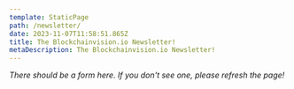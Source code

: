 ```yaml
---
template: StaticPage
path: /newsletter/
date: 2023-11-07T11:58:51.865Z
title: The Blockchainvision.io Newsletter!
metaDescription: The Blockchainvision.io Newsletter!
---
```

<div style="text-align: center" class="sender-form-field" data-sender-form-id="ae9957bfbf21dd76GjV"></div>

*There should be a form here. If you don't see one, please refresh the page!*
